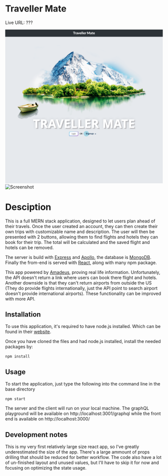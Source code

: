 # Traveller Mate

Live URL: ???

![Screenshot](./client/src/assets/Landing-Page.png)
![Screenshot](./client/public/images/Preview2.png)

# Desciption

This is a full MERN stack application, designed to let users plan ahead of their travels. Once the user created an account, they can then create their own trips with customizable name and description. The user will then be presented with 2 buttons, allowing them to find flights and hotels they can book for their trip. The total will be calculated and the saved flight and hotels can be removed.

The server is build with [Express](https://www.npmjs.com/package/express) and [Apollo](https://www.npmjs.com/package/apollo-server-express), the database is [MongoDB](https://www.npmjs.com/package/mongodb). Finally the from-end is served with [React](https://www.npmjs.com/package/react), along with many npm package.

This app powered by [Amadeus](https://www.npmjs.com/package/amadeus), proving real life information. Unfortunately, the API doesn't return a link where users can book there flight and hotels. Another downside is that they can't return airports from outside the US (They do provide flights internationally, just the API point to search airport doesn't provide international airports). These functionality can be improved with more API.

## Installation

To use this application, it's required to have node.js installed. Which can be found in their [website](https://nodejs.org/en/download/).

Once you have cloned the files and had node.js installed, install the needed packages by:

    npm install

## Usage

To start the application, just type the following into the command line in the base directory

    npm start

The server and the client will run on your local machine. The graphQL playground will be available on http://localhost:3001/graphql while the front end is available on http://localhost:3000/

## Development notes

This is my very first relatively large size react app, so I've greatly underestimated the size of the app. There's a large ammount of props drilling that should be reduced for better workflow. The code also have a lot of un-finished layout and unused values, but I'll have to skip it for now and focusing on optimizing the state usage.
